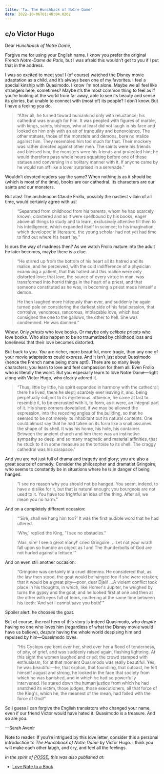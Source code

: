 ```yaml
---
title: 'To: The Hunchback of Notre Dame'
date: 2022-10-06T01:40:04.026Z
---
```


## c/o Victor Hugo

Dear *Hunchback of Notre Dame*,

Forgive me for using your English name. I know you prefer the original French *Notre-Dame de Paris*, but I was afraid this wouldn’t get to you if I put that in the address.

I was so excited to meet you! I (of course) watched the Disney movie adaptation as a child, and it’s always been one of my favorites. I feel a special kinship with Quasimodo. I know I’m not alone. Maybe we all feel like strangers here, sometimes? Maybe it’s the most common thing to feel as if you’re looking at the world from far away, able to see its beauty and sense its glories, but unable to connect with (most of) its people? I don’t know. But I have a feeling you do.

> “After all, he turned toward humankind only with reluctance; his cathedral was enough for him. It was peopled with figures of marble, with kings, saints, bishops, who at least did not laugh in his face and looked on him only with an air of tranquility and benevolence. The other statues, those of the monsters and demons, bore no malice against him. They resembled him too much for that. Their mockery was rather directed against other men. The saints were his friends and blessed him; the monsters were his friends and protected him; he would therefore pass whole hours squatting before one of these statues and conversing in a solitary manner with it. If anyone came by he would run off like a lover surprised in a serenade.”

Wouldn’t devoted readers say the same? When nothing is as it should be (which is most of the time), books are our cathedral. Its characters are our saints and our monsters.

But alas! The archdeacon Claude Frollo, possibly the nastiest villain of all time, would certainly agree with us!

> “Separated from childhood from his parents, whom he had scarcely known, cloistered and as it were spellbound by his books, eager above all things to study and to learn, exclusively attentive till then to his intelligence, which expanded itself in science; to his imagination, which developed in literature, the young scholar had not yet had time to find out where his heart lay.”

Is ours the way of madness then? As we watch Frollo mature into the adult he later becomes, maybe there is a clue.

> “He stirred up from the bottom of his heart all its hatred and its malice, and he perceived, with the cold indifference of a physician examining a patient, that this hatred and this malice were only distorted love; that love, the source of every virtue in man, was transformed into horrid things in the heart of a priest, and that someone constituted as he was, in becoming a priest made himself a demon.
> 
> He then laughed more hideously than ever, and suddenly he again turned pale on considering the darkest side of his fatal passion, that corrosive, venomous, rancorous, implacable love, which had consigned the one to the gallows, the other to hell. She was condemned. He was damned.”

Whew. Only *priests* who love books. Or maybe only *celibate* priests who love books. Who also happen to be so traumatized by childhood loss and loneliness that their love becomes distorted.

But back to you. *You* are richer, more beautiful, more tragic, than any one of your movie adaptations could express. And it isn’t just about Quasimodo (hence the French name being more apt!). There are so many lively characters; you learn to love and feel compassion for them all. Even Frollo who is literally the worst. But you especially learn to love Notre Dame—right along with Victor Hugo, who clearly adored it.

> “Thus, little by little, his spirit expanded in harmony with the cathedral; there he lived, there he slept; scarcely ever leaving it, and, being perpetually subject to its mysterious influence, he came at last to resemble it, to be encrusted with it, to form, as it were, an integral part of it. His sharp corners dovetailed, if we may be allowed the expression, into the receding angles of the building, so that he seemed to be not merely its inhabitant but its natural contents. One could almost say that he had taken on its form like a snail assumes the shape of its shell. It was his home, his hole, his container. Between the ancient church and him there was an instinctive sympathy so deep, and so many magnetic and material affinities, that he stuck to it in some measure as the tortoise to its shell. The craggy cathedral was his carapace.”

And you are not just full of drama and tragedy and glory; you are also a great source of comedy. Consider the philosopher and dramatist Gringoire, who seems to constantly be in situations where he is in danger of being hanged.

> “I see no reason why you should not be hanged. You seem, indeed, to have a dislike for it, but that is natural enough; you bourgeois are not used to it. You have too frightful an idea of the thing. After all, we mean you no harm.”

And on a completely different occasion:

> “‘Sire, shall we hang him too?’ It was the first audible word that he had uttered.
> 
> ‘Why,’ replied the King, "I see no obstacles."
>
> ‘Alas, sire! I see a great many!’ cried Gringoire. …Let not your wrath fall upon so humble an object as I am! The thunderbolts of God are not hurled against a lettuce.’”

And on even still another occasion:

> “Gringoire was certainly in a cruel dilemma. He considered that, as the law then stood, the goat would be hanged too if she were retaken; that it would be a great pity—poor, dear Djali! …A violent conflict took place in his thoughts, in which, like Homer's Jupiter, he weighed by turns the gypsy and the goat; and he looked first at one and then at the other with eyes full of tears, muttering at the same time between his teeth: ‘And yet I cannot save you both!’”

Spoiler alert: he chooses the goat.

But of course, the real hero of this story is indeed Quasimodo, who *despite* having no one who loves him (regardless of what the Disney movie would have us believe), *despite* having the whole world despising him and repulsed by him—Quasimodo loves.

> “His Cyclops eye bent over her, shed over her a flood of tenderness, of pity, of grief, and was suddenly raised again, flashing lightning. At this sight the women laughed and cried; the crowd stamped with enthusiasm, for at that moment Quasimodo was really beautiful. Yes, he was beautiful—he, that orphan, that foundling, that outcast, he felt himself august and strong, he looked in the face that society from which he was banished, and in which he had so powerfully intervened. He stared down the human justice from which he had snatched its victim, those judges, those executioners, all that force of the King's, which he, the meanest of the mean, had foiled with the force of God!”

So I guess I can forgive the English translators who changed your name, even if our friend Victor would have hated it. Quasimodo is a treasure. And so are you.

—Sarah Avenir

Note to reader: If you’re intrigued by this love letter, consider this a personal introduction to *The Hunchback of Notre Dame* by Victor Hugo. I think you will make each other laugh, and cry, and feel all the feelings.

*In the spirit of [POSSE](https://indieweb.org/POSSE), this was also published at:*

* [Love Note to a Book](https://lovenotetoabook.substack.com/p/to-the-hunchback-of-notre-dame)